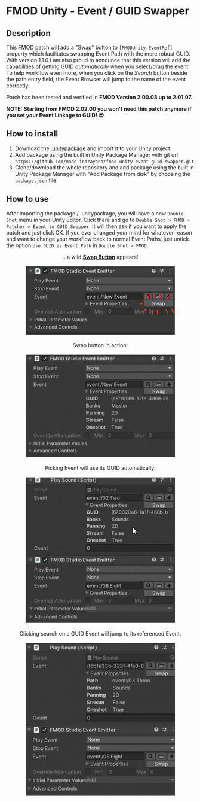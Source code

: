# FMOD Unity - Event / GUID Swapper

## Description

This FMOD patch will add a "Swap" button to `[FMODUnity.EventRef]` property which facilitates swapping Event Path with the more robust GUID. With version 1.1.0 I am also proud to announce that this version will add the capabilities of getting GUID *automatically* when you select/drag the event! To help workflow even more, when you click on the *Search* button beside the path entry field, the Event Browser will jump to the name of the event correctly.

Patch has been tested and verified in **FMOD Version 2.00.08 up to 2.01.07.**.

**NOTE: Starting from FMOD 2.02.00 you won't need this patch anymore if you set your Event Linkage to GUID! :heart_eyes:**

## How to install

1. Download the [.unitypackage](https://github.com/made-indrayana/fmod-unity-event-guid-swapper/releases/) and import it to your Unity project.
2. Add package using the built in Unity Package Manager with git url `https://github.com/made-indrayana/fmod-unity-event-guid-swapper.git`
3. Clone/download the whole repository and add package using the built in Unity Package Manager with "Add Package from disk" by choosing the `package.json` file.

## How to use

After importing the package / .unitypackage, you will have a new `Double Shot` menu in your Unity Editor. Click there and go to `Double Shot > FMOD > Patcher > Event to GUID Swapper`. It will then ask if you want to apply the patch and just click OK. If you ever changed your mind for whatever reason and want to change your workflow back to normal Event Paths, just untick the option `Use GUID as Event Path` in `Double Shot > FMOD`.

<p align="center">
...a wild <u><b>Swap Button</b></u> appears!<br><br>
<img src="https://raw.githubusercontent.com/made-indrayana/fmod-unity-event-guid-swapper/imgs/screenshot01.png" width=400><br><br>
Swap button in action:<br><br>
<img src="https://raw.githubusercontent.com/made-indrayana/fmod-unity-event-guid-swapper/imgs/inaction.gif" width=400><br><br>
Picking Event will use its GUID automatically:<br><br>
<img src="https://raw.githubusercontent.com/made-indrayana/fmod-unity-event-guid-swapper/imgs/eventpicker-guid.gif" width=400><br><br>
Clicking search on a GUID Event will jump to its referenced Event:<br><br>
<img src="https://raw.githubusercontent.com/made-indrayana/fmod-unity-event-guid-swapper/imgs/eventpicker-jump.gif" width=400><br><br>
</p>
